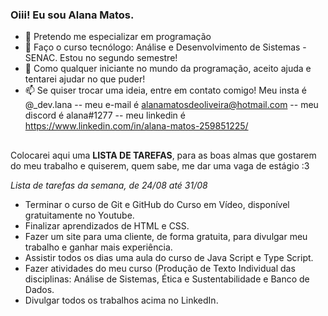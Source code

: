 ### Oiii! Eu sou Alana Matos.



- 🔭 Pretendo me especializar em programação
- 🌱 Faço o curso tecnólogo: Análise e Desenvolvimento de Sistemas - SENAC. Estou no segundo semestre!
- 🤔 Como qualquer iniciante no mundo da programação, aceito ajuda e tentarei ajudar no que puder!
- 📫 Se quiser trocar uma ideia, entre em contato comigo! Meu insta é @_dev.lana -- meu e-mail é alanamatosdeoliveira@hotmail.com  --  meu discord é alana#1277 -- meu linkedin é https://www.linkedin.com/in/alana-matos-259851225/

##

Colocarei aqui uma **LISTA DE TAREFAS**, para as boas almas que gostarem do meu trabalho e quiserem, quem sabe, me dar uma vaga de estágio :3 

*Lista de tarefas da semana, de 24/08 até 31/08*
- Terminar o curso de Git e GitHub do Curso em Vídeo, disponível gratuitamente no Youtube.
- Finalizar aprendizados de HTML e CSS.
- Fazer um site para uma cliente, de forma gratuita, para divulgar meu trabalho e ganhar mais experiência.
- Assistir todos os dias uma aula do curso de Java Script e Type Script.
- Fazer atividades do meu curso (Produção de Texto Individual das disciplinas: Análise de Sistemas, Ética e Sustentabilidade e Banco de Dados.
- Divulgar todos os trabalhos acima no LinkedIn.
